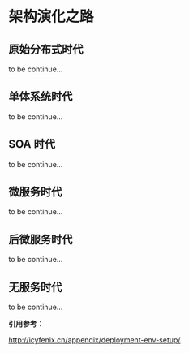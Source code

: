 # 架构演化之路

## 原始分布式时代

to be continue...

## 单体系统时代

to be continue...

## SOA 时代

to be continue...

## 微服务时代

to be continue...

## 后微服务时代

to be continue...

## 无服务时代

to be continue...

**引用参考：**

http://icyfenix.cn/appendix/deployment-env-setup/